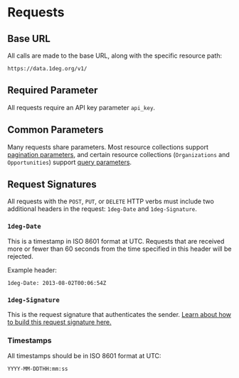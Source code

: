 # Requests

## Base URL

All calls are made to the base URL, along with the specific resource path:

    https://data.1deg.org/v1/

## Required Parameter

All requests require an API key parameter `api_key`.

## Common Parameters

Many requests share parameters. Most resource collections support [pagination parameters](/docs/common/pagination.md), and certain resource collections (`Organizations` and `Opportunities`) support [query parameters](/docs/common/query.md).

## Request Signatures

All requests with the `POST`, `PUT`, or `DELETE` HTTP verbs must include two additional headers in the request: `1deg-Date` and `1deg-Signature`.

### `1deg-Date`

This is a timestamp in ISO 8601 format at UTC. Requests that are received more or fewer than 60 seconds from the time specified in this header will be rejected.

Example header:

    1deg-Date: 2013-08-02T00:06:54Z

### `1deg-Signature`

This is the request signature that authenticates the sender. [Learn about how to build this request signature here.](request-signatures.md)

### Timestamps

All timestamps should be in ISO 8601 format at UTC:

    YYYY-MM-DDTHH:mm:ss
